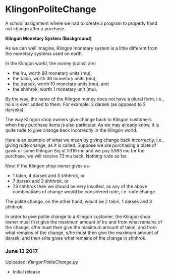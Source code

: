 # KlingonPoliteChange
A school assignment where we had to create a program to properly hand out change after a purchase.

__Klingon Monetary System (Background)__

As we can well imagine, Klingon monetary system is a little different from the monetary systems used on earth.

In the Klingon world, the money (coins) are:
* the lru, worth 90 monetary units (mu),
* the talon, worth 30 monetary units (mu),
* the darsek, worth 10 monetary units (mu), and
* the shhhrok, worth 1 monetary unit (mu).

By the way, the name of the Klingon money does not have a plural form, i.e., no s is ever added to them. For example: 2 darsek (as opposed to 2 darseks).

The way Klingon shop owners give change back to Klingon customers when they purchase items is also particular. As we may already know, it is quite rude to give change back incorrectly in the Klingon world.

Here is an example of what we mean by giving change back incorrectly, i.e., giving rude change, as it is called. Suppose we are purchasing a plate of gawk or some tlhIngan Soj at 5310 mu and we pay 5383 mu for the purchase, we will receive 73 mu back. Nothing rude so far.

Now, if the Klingon shop owner gives us:
* 1 talon, 4 darsek and 3 shhhrok, or
* 7 darsek and 3 shhhrok, or
* 73 shhhrok
then we should be very insulted, as any of the above combinations of change would be considered rude, i.e. rude change

The polite change, on the other hand, would be 2 talon, 1 darsek and 3 shhhrok.

In order to give polite change to a Klingon customer, the Klingon shop owner must first give the maximum amount of lru and from what remains of the change, s/he must then give the maximum amount of talon, and from what remains of the change, s/he must then give the maximum amount of darsek, and then s/he gives what remains of the change in shhhrok.

### June 13 2017
Uploaded: *KlingonPoliteChange.py*

* Initial release
